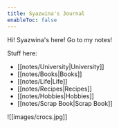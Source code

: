 ```yaml
---
title: Syazwina's Journal
enableToc: false
---
```


Hi! Syazwina's here! Go to my notes!  

Stuff here:
- [[notes/University|University]]   
- [[notes/Books|Books]]     
- [[notes/Life|Life]]   
- [[notes/Recipes|Recipes]] 
- [[notes/Hobbies|Hobbies]] 
- [[notes/Scrap Book|Scrap Book]]  
  
![[images/crocs.jpg]]